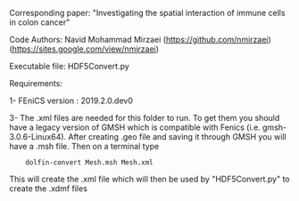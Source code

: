 Corresponding paper: "Investigating the spatial interaction of immune cells in colon cancer"

Code Authors: Navid Mohammad Mirzaei (https://github.com/nmirzaei) (https://sites.google.com/view/nmirzaei)

Executable file: HDF5Convert.py

Requirements:

1- FEniCS version : 2019.2.0.dev0

3- The .xml files are needed for this folder to run. To get them you should have a legacy version of GMSH which is compatible with Fenics (i.e. gmsh-3.0.6-Linux64). After creating .geo file and saving it through GMSH you will have a .msh file. Then on a terminal type

        dolfin-convert Mesh.msh Mesh.xml
        
This will create the .xml file which will then be used by "HDF5Convert.py" to create the .xdmf files
